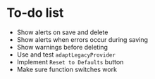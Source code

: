 # To-do list

- Show alerts on save and delete
- Show alerts when errors occur during saving
- Show warnings before deleting
- Use and test `adaptLegacyProvider`
- Implement `Reset to Defaults` button
- Make sure function switches work

